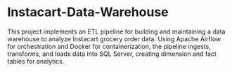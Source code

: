 # Instacart-Data-Warehouse
This project implements an ETL pipeline for building and maintaining a data warehouse to analyze Instacart grocery order data. Using Apache Airflow for orchestration and Docker for containerization, the pipeline ingests, transforms, and loads data into SQL Server, creating dimension and fact tables for analytics.
